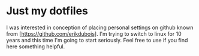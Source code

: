 # Just my dotfiles

I was interested in conception of placing personal settings on github known from [https://github.com/erikdubois]. I'm trying to switch to linux for 10 years and this time I'm going to start seriously.
Feel free to use if you find here something helpful.
